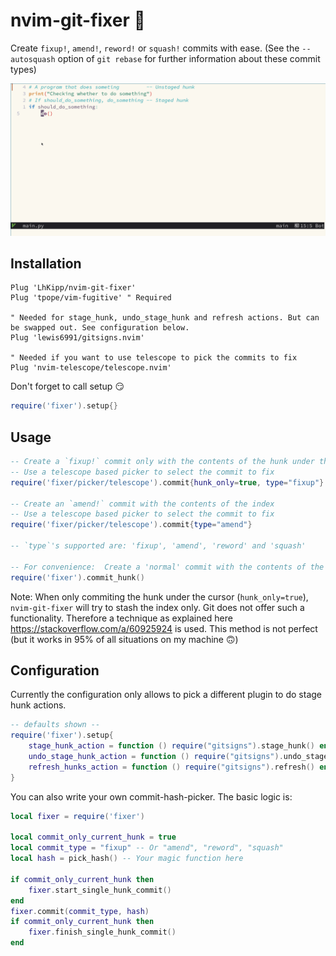 # nvim-git-fixer :wrench:

Create `fixup!`, `amend!`, `reword!` or `squash!` commits with ease. (See the `--autosquash` option of `git rebase` for further information about these commit types)

![](assets/example.gif)

## Installation

```vim
Plug 'LhKipp/nvim-git-fixer'
Plug 'tpope/vim-fugitive' " Required

" Needed for stage_hunk, undo_stage_hunk and refresh actions. But can be swapped out. See configuration below.
Plug 'lewis6991/gitsigns.nvim'

" Needed if you want to use telescope to pick the commits to fix
Plug 'nvim-telescope/telescope.nvim'
```

Don't forget to call setup :smirk:
```lua
require('fixer').setup{}
```

## Usage

```lua
-- Create a `fixup!` commit only with the contents of the hunk under the cursor
-- Use a telescope based picker to select the commit to fix
require('fixer/picker/telescope').commit{hunk_only=true, type="fixup"} 

-- Create an `amend!` commit with the contents of the index
-- Use a telescope based picker to select the commit to fix
require('fixer/picker/telescope').commit{type="amend"}

-- `type`'s supported are: 'fixup', 'amend', 'reword' and 'squash'

-- For convenience:  Create a 'normal' commit with the contents of the hunk under the cursor
require('fixer').commit_hunk()
```

Note: When only commiting the hunk under the cursor (`hunk_only=true`), `nvim-git-fixer` will try to stash the index only. Git does not offer such a functionality. Therefore a technique as explained here https://stackoverflow.com/a/60925924 is used. This method is not perfect (but it works in 95% of all situations on my machine :upside_down_face:)

## Configuration
Currently the configuration only allows to pick a different plugin to do stage hunk actions.
```lua
-- defaults shown --
require('fixer').setup{
    stage_hunk_action = function () require("gitsigns").stage_hunk() end,
    undo_stage_hunk_action = function () require("gitsigns").undo_stage_hunk() end,
    refresh_hunks_action = function () require("gitsigns").refresh() end,
}
```

You can also write your own commit-hash-picker. The basic logic is:
```lua
local fixer = require('fixer')

local commit_only_current_hunk = true
local commit_type = "fixup" -- Or "amend", "reword", "squash"
local hash = pick_hash() -- Your magic function here

if commit_only_current_hunk then
    fixer.start_single_hunk_commit()
end
fixer.commit(commit_type, hash)
if commit_only_current_hunk then
    fixer.finish_single_hunk_commit()
end
```
